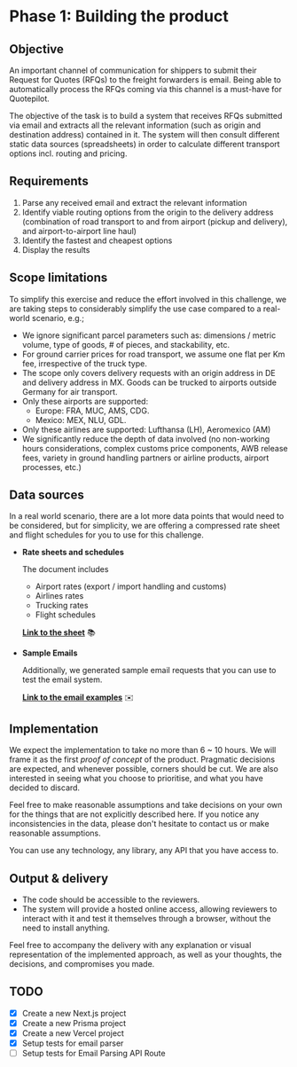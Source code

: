 # Phase 1: Building the product

## Objective

An important channel of communication for shippers to submit their Request for Quotes (RFQs) to the freight forwarders is email. Being able to automatically process the RFQs coming via this channel is a must-have for Quotepilot.

The objective of the task is to build a system that receives RFQs submitted via email and extracts all the relevant information (such as origin and destination address) contained in it. The system will then consult different static data sources (spreadsheets) in order to calculate different transport options incl. routing and pricing. 

## Requirements

1. Parse any received email and extract the relevant information
2. Identify viable routing options from the origin to the delivery address (combination of road transport to and from airport (pickup and delivery), and airport-to-airport line haul)
3. Identify the fastest and cheapest options
4. Display the results

## **Scope limitations**

To simplify this exercise and reduce the effort involved in this challenge, we are taking steps to considerably simplify the use case compared to a real-world scenario, e.g.;

- We ignore significant parcel parameters such as: dimensions / metric volume, type of goods, # of pieces, and stackability, etc.
- For ground carrier prices for road transport, we assume one flat per Km fee, irrespective of the truck type.
- The scope only covers delivery requests with an origin address in DE and delivery address in MX. Goods can be trucked to airports outside Germany for air transport.
- Only these airports are supported:
    - Europe: FRA, MUC, AMS, CDG.
    - Mexico: MEX, NLU, GDL.
- Only these airlines are supported: Lufthansa (LH), Aeromexico (AM)
- We significantly reduce the depth of data involved (no non-working hours considerations, complex customs price components, AWB release fees, variety in ground handling partners or airline products, airport processes, etc.)

## Data sources

In a real world scenario, there are a lot more data points that would need to be considered, but for simplicity, we are offering a compressed rate sheet and flight schedules for you to use for this challenge.

- **Rate sheets and schedules**
    
    The document includes
    
    - Airport rates (export / import handling and customs)
    - Airlines rates
    - Trucking rates
    - Flight schedules
    
    [**Link to the sheet**](https://docs.google.com/spreadsheets/d/e/2PACX-1vRbGJssUDHOFAI3w7EMdrBVZzgu_stqnW5tHd4rB8WBwhvlXfkU9zJoXHLvPpTUF9dVBR_3VU26yFAf/pub?output=xlsx) 📚
    
- **Sample Emails**
    
    Additionally, we generated sample email requests that you can use to test the email system.
    
    [**Link to the email examples**](https://docs.google.com/document/d/e/2PACX-1vTI2_gIRPxgCrnimy9zD3BiWodlgdjOMAi-2fx9gnGdeSitAmmn5C4w1xu8WuYVb-kEHF7jJ1st9v6S/pub) ✉️
    

## Implementation

We expect the implementation to take no more than 6 ~ 10 hours. We will frame it as the first *proof of concept* of the product. Pragmatic decisions are expected, and whenever possible, corners should be cut. We are also interested in seeing what you choose to prioritise, and what you have decided to discard.

Feel free to make reasonable assumptions and take decisions on your own for the things that are not explicitly described here. If you notice any inconsistencies in the data, please don't hesitate to contact us or make reasonable assumptions.

You can use any technology, any library, any API that you have access to.

## Output & delivery

- The code should be accessible to the reviewers.
- The system will provide a hosted online access, allowing reviewers to interact with it and test it themselves through a browser, without the need to install anything.

Feel free to accompany the delivery with any explanation or visual representation of the implemented approach, as well as your thoughts, the decisions, and compromises you made.

## TODO
- [x] Create a new Next.js project
- [x] Create a new Prisma project
- [x] Create a new Vercel project
- [x] Setup tests for email parser
- [ ] Setup tests for Email Parsing API Route
